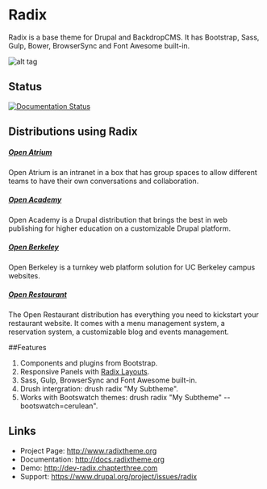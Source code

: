 # Radix
Radix is a base theme for Drupal and BackdropCMS. It has Bootstrap, Sass, Gulp, Bower, BrowserSync and Font Awesome built-in.

![alt tag](https://www.drupal.org/files/drupal-radix.png)

## Status

[![Documentation Status](https://readthedocs.org/projects/radix/badge/?version=latest)](http://docs.radixtheme.org/en/latest/?badge=latest)

## Distributions using Radix
##### [Open Atrium](http://openatrium.com/)
Open Atrium is an intranet in a box that has group spaces to allow different teams to have their own conversations and collaboration.

##### [Open Academy](http://drupal.org/project/openacademy)
Open Academy is a Drupal distribution that brings the best in web publishing for higher education on a customizable Drupal platform.

##### [Open Berkeley](http://open.berkeley.edu)
Open Berkeley is a turnkey web platform solution for UC Berkeley campus websites.

##### [Open Restaurant](http://drupal.org/project/restaurant)
The Open Restaurant distribution has everything you need to kickstart your restaurant website. It comes with a menu management system, a reservation system, a customizable blog and events management.

##Features
1. Components and plugins from Bootstrap.
2. Responsive Panels with [Radix Layouts](http://drupal.org/project/radix_layouts).
5. Sass, Gulp, BrowserSync and Font Awesome built-in.
6. Drush intergration: drush radix "My Subtheme".
8. Works with Bootswatch themes: drush radix "My Subtheme" --bootswatch=cerulean".

## Links
* Project Page:   http://www.radixtheme.org
* Documentation:  http://docs.radixtheme.org
* Demo:           http://dev-radix.chapterthree.com
* Support:        https://www.drupal.org/project/issues/radix
